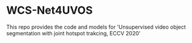 # WCS-Net4UVOS
This repo provides the code and models for 'Unsupervised video object segmentation with joint hotspot trakcing, ECCV 2020'
